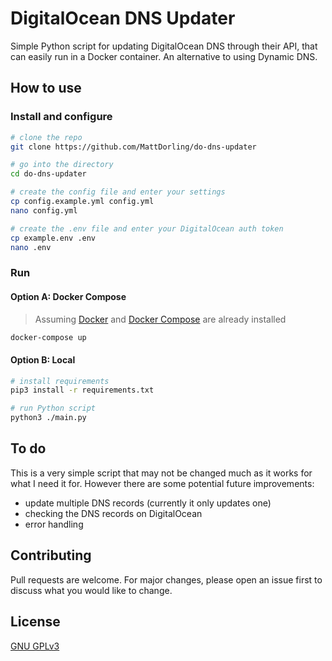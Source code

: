 # DigitalOcean DNS Updater
Simple Python script for updating DigitalOcean DNS through their API, that can easily run in a Docker container. An alternative to using Dynamic DNS.

## How to use

### Install and configure
```bash
# clone the repo
git clone https://github.com/MattDorling/do-dns-updater

# go into the directory
cd do-dns-updater

# create the config file and enter your settings
cp config.example.yml config.yml
nano config.yml

# create the .env file and enter your DigitalOcean auth token
cp example.env .env
nano .env
```

### Run

#### Option A: Docker Compose
> Assuming [Docker](https://docs.docker.com/engine/install/) and [Docker Compose](https://docs.docker.com/compose/install/) are already installed
```bash
docker-compose up
```

#### Option B: Local
```bash
# install requirements
pip3 install -r requirements.txt

# run Python script
python3 ./main.py
```

## To do
This is a very simple script that may not be changed much as it works for what I need it for.
However there are some potential future improvements: 
 - update multiple DNS records (currently it only updates one)
 - checking the DNS records on DigitalOcean
 - error handling

## Contributing
Pull requests are welcome. For major changes, please open an issue first to discuss what you would like to change.

## License
[GNU GPLv3](https://choosealicense.com/licenses/gpl-3.0/)
